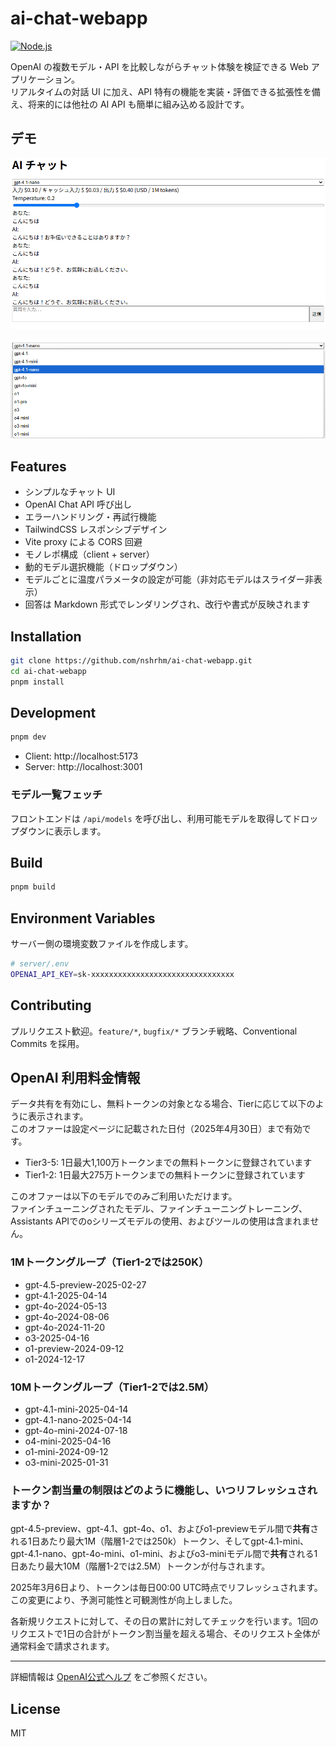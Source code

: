 # ai-chat-webapp

[![Node.js](https://img.shields.io/badge/node-%3E=_18-brightgreen.svg)](https://nodejs.org/)

OpenAI の複数モデル・API を比較しながらチャット体験を検証できる Web アプリケーション。  
リアルタイムの対話 UI に加え、API 特有の機能を実装・評価できる拡張性を備え、将来的には他社の AI API も簡単に組み込める設計です。

## デモ

![利用例](docs/fig01.png)

![モデル選択画面](docs/fig02.png)

## Features

- シンプルなチャット UI  
- OpenAI Chat API 呼び出し  
- エラーハンドリング・再試行機能  
- TailwindCSS レスポンシブデザイン  
- Vite proxy による CORS 回避  
- モノレポ構成（client + server）
- 動的モデル選択機能（ドロップダウン）  
- モデルごとに温度パラメータの設定が可能（非対応モデルはスライダー非表示）  
- 回答は Markdown 形式でレンダリングされ、改行や書式が反映されます

## Installation

```bash
git clone https://github.com/nshrhm/ai-chat-webapp.git
cd ai-chat-webapp
pnpm install
```

## Development

```bash
pnpm dev
```

- Client: http://localhost:5173  
- Server: http://localhost:3001  

### モデル一覧フェッチ
フロントエンドは `/api/models` を呼び出し、利用可能モデルを取得してドロップダウンに表示します。

## Build

```bash
pnpm build
```

## Environment Variables

サーバー側の環境変数ファイルを作成します。

```bash
# server/.env
OPENAI_API_KEY=sk-xxxxxxxxxxxxxxxxxxxxxxxxxxxxxxxx
```

## Contributing

プルリクエスト歓迎。`feature/*`, `bugfix/*` ブランチ戦略、Conventional Commits を採用。

## OpenAI 利用料金情報

データ共有を有効にし、無料トークンの対象となる場合、Tierに応じて以下のように表示されます。  
このオファーは設定ページに記載された日付（2025年4月30日）まで有効です。

- Tier3-5: 1日最大1,100万トークンまでの無料トークンに登録されています  
- Tier1-2: 1日最大275万トークンまでの無料トークンに登録されています  

このオファーは以下のモデルでのみご利用いただけます。  
ファインチューニングされたモデル、ファインチューニングトレーニング、Assistants APIでのoシリーズモデルの使用、およびツールの使用は含まれません。

### 1Mトークングループ（Tier1-2では250K）

- gpt-4.5-preview-2025-02-27  
- gpt-4.1-2025-04-14  
- gpt-4o-2024-05-13  
- gpt-4o-2024-08-06  
- gpt-4o-2024-11-20  
- o3-2025-04-16  
- o1-preview-2024-09-12  
- o1-2024-12-17  

### 10Mトークングループ（Tier1-2では2.5M）

- gpt-4.1-mini-2025-04-14  
- gpt-4.1-nano-2025-04-14  
- gpt-4o-mini-2024-07-18  
- o4-mini-2025-04-16  
- o1-mini-2024-09-12  
- o3-mini-2025-01-31  

### トークン割当量の制限はどのように機能し、いつリフレッシュされますか？

gpt-4.5-preview、gpt-4.1、gpt-4o、o1、およびo1-previewモデル間で**共有**される1日あたり最大1M（階層1-2では250k）トークン、そしてgpt-4.1-mini、gpt-4.1-nano、gpt-4o-mini、o1-mini、およびo3-miniモデル間で**共有**される1日あたり最大10M（階層1-2では2.5M）トークンが付与されます。

2025年3月6日より、トークンは毎日00:00 UTC時点でリフレッシュされます。この変更により、予測可能性と可観測性が向上しました。

各新規リクエストに対して、その日の累計に対してチェックを行います。1回のリクエストで1日の合計がトークン割当量を超える場合、そのリクエスト全体が通常料金で請求されます。

---

詳細情報は [OpenAI公式ヘルプ](https://help.openai.com/en/articles/10306912-sharing-feedback-evals-and-api-data-with-openai) をご参照ください。

## License

MIT
